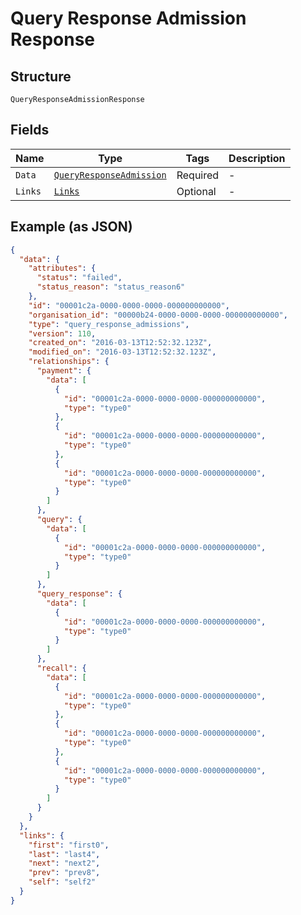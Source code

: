 
# Query Response Admission Response

## Structure

`QueryResponseAdmissionResponse`

## Fields

| Name | Type | Tags | Description |
|  --- | --- | --- | --- |
| `Data` | [`QueryResponseAdmission`](../../doc/models/query-response-admission.md) | Required | - |
| `Links` | [`Links`](../../doc/models/links.md) | Optional | - |

## Example (as JSON)

```json
{
  "data": {
    "attributes": {
      "status": "failed",
      "status_reason": "status_reason6"
    },
    "id": "00001c2a-0000-0000-0000-000000000000",
    "organisation_id": "00000b24-0000-0000-0000-000000000000",
    "type": "query_response_admissions",
    "version": 110,
    "created_on": "2016-03-13T12:52:32.123Z",
    "modified_on": "2016-03-13T12:52:32.123Z",
    "relationships": {
      "payment": {
        "data": [
          {
            "id": "00001c2a-0000-0000-0000-000000000000",
            "type": "type0"
          },
          {
            "id": "00001c2a-0000-0000-0000-000000000000",
            "type": "type0"
          },
          {
            "id": "00001c2a-0000-0000-0000-000000000000",
            "type": "type0"
          }
        ]
      },
      "query": {
        "data": [
          {
            "id": "00001c2a-0000-0000-0000-000000000000",
            "type": "type0"
          }
        ]
      },
      "query_response": {
        "data": [
          {
            "id": "00001c2a-0000-0000-0000-000000000000",
            "type": "type0"
          }
        ]
      },
      "recall": {
        "data": [
          {
            "id": "00001c2a-0000-0000-0000-000000000000",
            "type": "type0"
          },
          {
            "id": "00001c2a-0000-0000-0000-000000000000",
            "type": "type0"
          },
          {
            "id": "00001c2a-0000-0000-0000-000000000000",
            "type": "type0"
          }
        ]
      }
    }
  },
  "links": {
    "first": "first0",
    "last": "last4",
    "next": "next2",
    "prev": "prev8",
    "self": "self2"
  }
}
```

